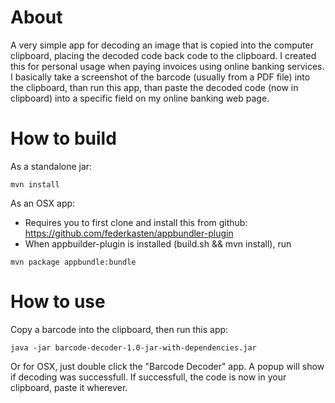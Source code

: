 # About
A very simple app for decoding an image that is copied into the computer clipboard, placing the decoded code back code to the clipboard.
I created this for personal usage when paying invoices using online banking services.
I basically take a screenshot of the barcode (usually from a PDF file) into the clipboard, than run this app, than paste
the decoded code (now in clipboard) into a specific field on my online banking web page.

# How to build
As a standalone jar:
```
mvn install
```
As an OSX app:
- Requires you to first clone and install this from github:
https://github.com/federkasten/appbundler-plugin
- When appbuilder-plugin is installed (build.sh && mvn install), run
```
mvn package appbundle:bundle
```
# How to use
Copy a barcode into the clipboard, then run this app:
```
java -jar barcode-decoder-1.0-jar-with-dependencies.jar
```
Or for OSX, just double click the "Barcode Decoder" app.
A popup will show if decoding was successfull.
If successfull, the code is now in your clipboard, paste it wherever.

